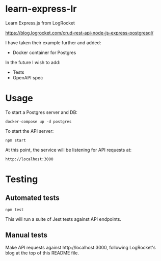 # learn-express-lr
Learn Express.js from LogRocket

https://blog.logrocket.com/crud-rest-api-node-js-express-postgresql/

I have taken their example further and added:
  - Docker container for Postgres

In the future I wish to add:
  - Tests
  - OpenAPI spec

# Usage

To start a Postgres server and DB:

```
docker-compose up -d postgres
```

To start the API server:

```
npm start
```

At this point, the service will be listening for API requests at:
```
http://localhost:3000
```

# Testing

## Automated tests

```
npm test
```

This will run a suite of Jest tests against API endpoints.

## Manual tests

Make API requests against http://localhost:3000, following LogRocket's blog at the top of this README file.
